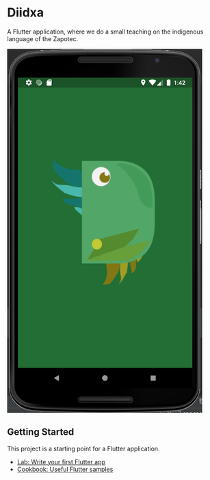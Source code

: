 # Diidxa

A Flutter application, where we do a small teaching on the indigenous language of the
Zapotec.

<img src="https://github.com/erikardzp/diidxa_app/blob/master/website/diixda.png" alt="Diidxa logo app"/>

## Getting Started

This project is a starting point for a Flutter application.

- [Lab: Write your first Flutter app](https://flutter.dev/docs/get-started/codelab)
- [Cookbook: Useful Flutter samples](https://flutter.dev/docs/cookbook)

